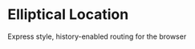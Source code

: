 Elliptical Location
===========================

Express style, history-enabled routing for the browser